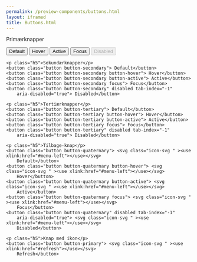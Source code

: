 ```yaml
--- 
permalink: /preview-components/buttons.html
layout: iframed 
title: Buttons.html
---
```

<div class="container">
    <p class="h5">Primærknapper</p>
    <button class="button button-primary"> Default</button>
    <button class="button button-primary button-hover"> Hover</button>
    <button class="button button-primary button-active"> Active</button>
    <button class="button button-primary focus"> Focus</button>
    <button class="button button-primary" disabled tab-index="-1"
        aria-disabled="true"> Disabled</button>

    <p class="h5">Sekundærknapper</p>
    <button class="button button-secondary"> Default</button>
    <button class="button button-secondary button-hover"> Hover</button>
    <button class="button button-secondary button-active"> Active</button>
    <button class="button button-secondary focus"> Focus</button>
    <button class="button button-secondary" disabled tab-index="-1"
        aria-disabled="true"> Disabled</button>

    <p class="h5">Tertiærknapper</p>
    <button class="button button-tertiary"> Default</button>
    <button class="button button-tertiary button-hover"> Hover</button>
    <button class="button button-tertiary button-active"> Active</button>
    <button class="button button-tertiary focus"> Focus</button>
    <button class="button button-tertiary" disabled tab-index="-1"
        aria-disabled="true"> Disabled</button>

    <p class="h5">Tilbage-knap</p>
    <button class="button button-quaternary"> <svg class="icon-svg " ><use xlink:href="#menu-left"></use></svg>
        Default</button>
    <button class="button button-quaternary button-hover"> <svg class="icon-svg " ><use xlink:href="#menu-left"></use></svg>
        Hover</button>
    <button class="button button-quaternary button-active"> <svg class="icon-svg " ><use xlink:href="#menu-left"></use></svg>
        Active</button>
    <button class="button button-quaternary focus"> <svg class="icon-svg " ><use xlink:href="#menu-left"></use></svg>
        Focus</button>
    <button class="button button-quaternary" disabled tab-index="-1"
        aria-disabled="true"> <svg class="icon-svg " ><use xlink:href="#menu-left"></use></svg>
        Disabled</button>

    <p class="h5">Knap med ikon</p>
    <button class="button button-primary"> <svg class="icon-svg " ><use xlink:href="#refresh"></use></svg>
        Refresh</button>
</div>